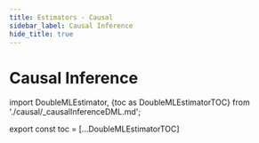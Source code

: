 ```yaml
---
title: Estimators - Causal
sidebar_label: Causal Inference
hide_title: true
---
```


# Causal Inference

import DoubleMLEstimator, {toc as DoubleMLEstimatorTOC} from './causal/_causalInferenceDML.md';

<DoubleMLEstimator/>

export const toc = [...DoubleMLEstimatorTOC]
